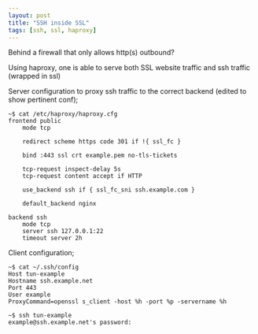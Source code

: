 ```yaml
---
layout: post
title: "SSH inside SSL"
tags: [ssh, ssl, haproxy]
---
```

Behind a firewall that only allows http(s) outbound?

Using haproxy, one is able to serve both SSL website traffic and ssh traffic (wrapped in ssl)

Server configuration to proxy ssh traffic to the correct backend (edited to show pertinent conf);

	~$ cat /etc/haproxy/haproxy.cfg
	frontend public
		mode tcp

		redirect scheme https code 301 if !{ ssl_fc }

		bind :443 ssl crt example.pem no-tls-tickets

		tcp-request inspect-delay 5s
		tcp-request content accept if HTTP

		use_backend ssh if { ssl_fc_sni ssh.example.com }

		default_backend nginx

	backend ssh
		mode tcp
		server ssh 127.0.0.1:22
		timeout server 2h

Client configuration;

	~$ cat ~/.ssh/config
	Host tun-example
	Hostname ssh.example.net
	Port 443
	User example
	ProxyCommand=openssl s_client -host %h -port %p -servername %h

	~$ ssh tun-example
	example@ssh.example.net's password:

